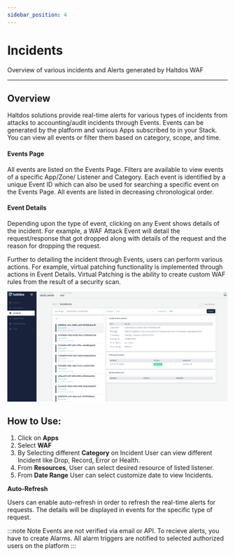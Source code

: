 ```yaml
---
sidebar_position: 4
---
```


# Incidents
Overview of various incidents and Alerts generated by Haltdos WAF

---

## Overview

Haltdos solutions provide real-time alerts for various types of incidents from attacks to accounting/audit incidents through Events. Events can be generated by the platform and various Apps subscribed to in your Stack. You can view all events or filter them based on category, scope, and time.


#### Events Page

All events are listed on the Events Page. Filters are available to view events of a specific App/Zone/ Listener and Category. Each event is identified by a unique Event ID which can also be used for searching a specific event on the Events Page. All events are listed in decreasing chronological order.

#### Event Details

Depending upon the type of event, clicking on any Event shows details of the incident. For example, a WAF Attack Event will detail the request/response that got dropped along with details of the request and the reason for dropping the request.

Further to detailing the incident through Events, users can perform various actions. For example, virtual patching functionality is implemented through actions in Event Details. Virtual Patching is the ability to create custom WAF rules from the result of a security scan.

![Events](/img/platform/v7/docs/incidents.png)

## How to Use:

1. Click on **Apps** 
2. Select **WAF**
3. By Selecting different **Category** on Incident User can view different Incident like Drop, Record, Error or Health.
4. From **Resources**, User can select desired resource of listed listener.
5. From **Date Range** User can select customize date to view Incidents.



**Auto-Refresh**

Users can enable auto-refresh in order to refresh the real-time alerts for requests. The details will be displayed in events for the specific type of request.


:::note Note
Events are not verified via email or API. To recieve alerts, you have to create Alarms. All alarm
 triggers are notified to selected authorized users on the platform
:::